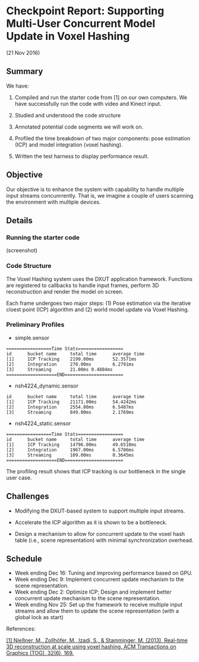 
# Checkpoint Report: Supporting Multi-User Concurrent Model Update in Voxel Hashing 

(21 Nov 2016)

## Summary

We have:

1. Compiled and run the starter code from [1] on our own computers. We have successfully run the code with video and Kinect input.

2. Studied and understood the code structure

3. Annotated potential code segments we will work on.

4. Profiled the time breakdown of two major components: pose estimation (ICP) and model integration (voxel hashing).

5. Written the test harness to display performance result.


## Objective

Our objective is to enhance the system with capability to handle multiple input streams concunrrently. That is, we imagine a couple of users scanning the environment with multiple devices. 


## Details

### Running the starter code 

(screenshot)

### Code Structure

The Voxel Hashing system uses the DXUT application framework. Functions are registered to callbacks to handle input frames, perform 3D reconstruction and render the model on screen.

Each frame undergoes two major steps: (1) Pose estimation via the iterative cloest point (ICP) algorithm and (2) world model update via Voxel Hashing.

### Preliminary Profiles

+ simple.sensor

```
=================Time Stats=================
id      bucket name     total time      average time
[1]     ICP Tracking    2199.00ms       52.3571ms
[2]     Integration     270.00ms        6.2791ms
[3]     Streaming       21.00ms 0.4884ms
===================END======================
```

+ nsh4224_dynamic.sensor

```
id      bucket name     total time      average time
[1]     ICP Tracking    21171.00ms      54.4242ms
[2]     Integration     2554.00ms       6.5487ms
[3]     Streaming       849.00ms        2.1769ms
```

+ nsh4224_static.sensor

```
=================Time Stats=================
id      bucket name     total time      average time
[1]     ICP Tracking    14796.00ms      49.6510ms
[2]     Integration     1967.00ms       6.5786ms
[3]     Streaming       109.00ms        0.3645ms
===================END======================
```

The profiling result shows that ICP tracking is our bottleneck in the single user case.

## Challenges

+ Modifying the DXUT-based system to support multiple input streams.

+ Accelerate the ICP algorithm as it is shown to be a bottleneck.

+ Design a mechanism to allow for concurrent update to the voxel hash table (i.e., scene representation) with minimal synchronization overhead.


## Schedule

+ Week ending Dec 16: Tuning and improving performance based on GPU.
+ Week ending Dec 9: Implement concurrent update mechanism to the scene representation.
+ Week ending Dec 2: Optimize ICP; Design and implement better concurrent update mechanism to the scene representation.
+ Week ending Nov 25: Set up the framework to receive multiple input streams and allow them to update the scene representation (with a global lock as start)


References:

[[1] Nießner, M., Zollhöfer, M., Izadi, S., & Stamminger, M. (2013). Real-time 3D reconstruction at scale using voxel hashing. ACM Transactions on Graphics (TOG), 32(6), 169.](http://www.graphics.stanford.edu/~niessner/niessner2013hashing.html)
